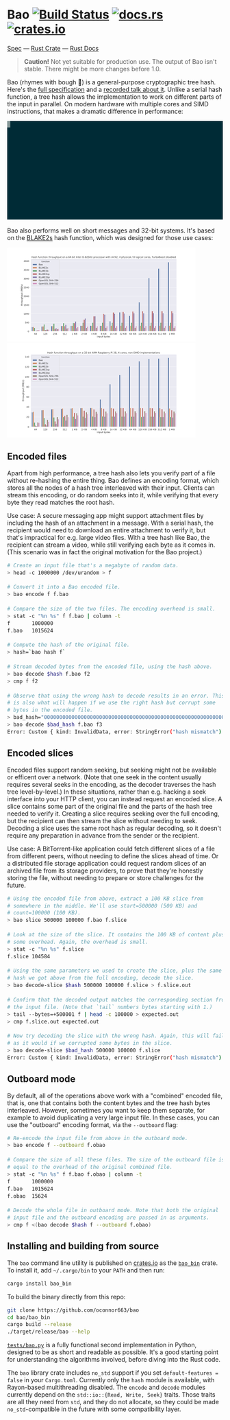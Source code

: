# Bao [![Build Status](https://travis-ci.org/oconnor663/bao.svg?branch=master)](https://travis-ci.org/oconnor663/bao) [![docs.rs](https://docs.rs/bao/badge.svg)](https://docs.rs/bao) [![crates.io](https://img.shields.io/crates/v/bao.svg)](https://crates.io/crates/bao)

[Spec](docs/spec.md) —
[Rust Crate](https://crates.io/crates/bao) —
[Rust Docs](https://docs.rs/bao)

> **Caution!** Not yet suitable for production use. The output of Bao
> isn't stable. There might be more changes before 1.0.

Bao (rhymes with bough 🌳) is a general-purpose cryptographic tree hash.
Here's the [full specification](docs/spec.md) and a [recorded talk about
it](https://youtu.be/Dya9c2DXMqQ). Unlike a serial hash function, a tree
hash allows the implementation to work on different parts of the input
in parallel. On modern hardware with multiple cores and SIMD
instructions, that makes a dramatic difference in performance:

![snazzy gif](docs/bao_hash.gif)

Bao also performs well on short messages and 32-bit systems. It's based
on the [BLAKE2s](https://blake2.net/) hash function, which was designed
for those use cases:

[![x86 graph](docs/x86.png)](https://raw.githubusercontent.com/oconnor663/bao/master/docs/x86.svg?sanitize=true)[![Raspberry Pi graph](docs/rpi2.png)](https://raw.githubusercontent.com/oconnor663/bao/master/docs/rpi2.svg?sanitize=true)

## Encoded files

Apart from high performance, a tree hash also lets you verify part of a
file without re-hashing the entire thing. Bao defines an encoding
format, which stores all the nodes of a hash tree interleaved with their
input. Clients can stream this encoding, or do random seeks into it,
while verifying that every byte they read matches the root hash.

Use case: A secure messaging app might support attachment files by
including the hash of an attachment in a message. With a serial hash,
the recipient would need to download an entire attachment to verify it,
but that's impractical for e.g. large video files. With a tree hash like
Bao, the recipient can stream a video, while still verifying each byte
as it comes in. (This scenario was in fact the original motivation for
the Bao project.)

```sh
# Create an input file that's a megabyte of random data.
> head -c 1000000 /dev/urandom > f

# Convert it into a Bao encoded file.
> bao encode f f.bao

# Compare the size of the two files. The encoding overhead is small.
> stat -c "%n %s" f f.bao | column -t
f       1000000
f.bao   1015624

# Compute the hash of the original file.
> hash=`bao hash f`

# Stream decoded bytes from the encoded file, using the hash above.
> bao decode $hash f.bao f2
> cmp f f2

# Observe that using the wrong hash to decode results in an error. This
# is also what will happen if we use the right hash but corrupt some
# bytes in the encoded file.
> bad_hash="0000000000000000000000000000000000000000000000000000000000000000"
> bao decode $bad_hash f.bao f3
Error: Custom { kind: InvalidData, error: StringError("hash mismatch") }
```

## Encoded slices

Encoded files support random seeking, but seeking might not be available
or efficent over a network. (Note that one seek in the content usually
requires several seeks in the encoding, as the decoder traverses the
hash tree level-by-level.) In these situations, rather than e.g. hacking
a seek interface into your HTTP client, you can instead request an
encoded slice. A slice contains some part of the original file and the
parts of the hash tree needed to verify it. Creating a slice requires
seeking over the full encoding, but the recipient can then stream the
slice without needing to seek. Decoding a slice uses the same root hash
as regular decoding, so it doesn't require any preparation in advance
from the sender or the recipient.

Use case: A BitTorrent-like application could fetch different slices of
a file from different peers, without needing to define the slices ahead
of time. Or a distributed file storage application could request random
slices of an archived file from its storage providers, to prove that
they're honestly storing the file, without needing to prepare or store
challenges for the future.

```sh
# Using the encoded file from above, extract a 100 KB slice from
# somewhere in the middle. We'll use start=500000 (500 KB) and
# count=100000 (100 KB).
> bao slice 500000 100000 f.bao f.slice

# Look at the size of the slice. It contains the 100 KB of content plus
# some overhead. Again, the overhead is small.
> stat -c "%n %s" f.slice
f.slice 104584

# Using the same parameters we used to create the slice, plus the same
# hash we got above from the full encoding, decode the slice.
> bao decode-slice $hash 500000 100000 f.slice > f.slice.out

# Confirm that the decoded output matches the corresponding section from
# the input file. (Note that `tail` numbers bytes starting with 1.)
> tail --bytes=+500001 f | head -c 100000 > expected.out
> cmp f.slice.out expected.out

# Now try decoding the slice with the wrong hash. Again, this will fail,
# as it would if we corrupted some bytes in the slice.
> bao decode-slice $bad_hash 500000 100000 f.slice
Error: Custom { kind: InvalidData, error: StringError("hash mismatch") }
```

## Outboard mode

By default, all of the operations above work with a "combined" encoded
file, that is, one that contains both the content bytes and the tree
hash bytes interleaved. However, sometimes you want to keep them
separate, for example to avoid duplicating a very large input file. In
these cases, you can use the "outboard" encoding format, via the
`--outboard` flag:

```sh
# Re-encode the input file from above in the outboard mode.
> bao encode f --outboard f.obao

# Compare the size of all these files. The size of the outboard file is
# equal to the overhead of the original combined file.
> stat -c "%n %s" f f.bao f.obao | column -t
f       1000000
f.bao   1015624
f.obao  15624

# Decode the whole file in outboard mode. Note that both the original
# input file and the outboard encoding are passed in as arguments.
> cmp f <(bao decode $hash f --outboard f.obao)
```

## Installing and building from source

The `bao` command line utility is published on
[crates.io](https://crates.io) as the
[`bao_bin`](https://crates.io/crates/bao_bin) crate. To install it, add
`~/.cargo/bin` to your `PATH` and then run:

```sh
cargo install bao_bin
```

To build the binary directly from this repo:

```sh
git clone https://github.com/oconnor663/bao
cd bao/bao_bin
cargo build --release
./target/release/bao --help
```

[`tests/bao.py`](tests/bao.py) is a fully functional second
implementation in Python, designed to be as short and readable as
possible. It's a good starting point for understanding the algorithms
involved, before diving into the Rust code.

The `bao` library crate includes `no_std` support if you set
`default-features = false` in your `Cargo.toml`. Currently only the
`hash` module is available, with Rayon-based multithreading disabled.
The `encode` and `decode` modules currently depend on the
`std::io::{Read, Write, Seek}` traits. Those traits are all they need
from `std`, and they do not allocate, so they could be made
`no_std`-compatible in the future with some compatibility layer.
